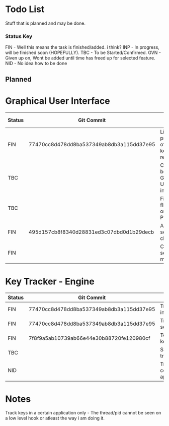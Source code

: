 # Todo List
Stuff that is planned and may be done.

### Status Key
FIN - Well this means the task is finished/added. i think?
INP - In progress, will be finished soon (HOPEFULLY).
TBC - To be Started/Confirmed.
GVN - Given up on, Wont be added until time has freed up for selected feature.
NID - No idea how to be done

## Planned
# Graphical User Interface
| Status | Git Commit |TODO ITEM |
| --- | --- | --- |
| FIN | 77470cc8d478dd8ba537349ab8db3a115dd37e95 | Live preivew of the keys in real time |
| TBC | | Create a better Graphical User interface |
| TBC | | Fix flickering on Live Preview |
| FIN | 495d157cb8f8340d28831ed3c07dbd0d1b29decb | Add a session changer |
| FIN | | Create a session manager |

# Key Tracker - Engine
| Status | Git Commit |TODO ITEM |
| --- | --- | --- |
| FIN | 77470cc8d478dd8ba537349ab8db3a115dd37e95 | Track basic key input |
| FIN | 77470cc8d478dd8ba537349ab8db3a115dd37e95 | Track input into sessions |
| FIN | 7f8f9a5ab10739ab66e44e30b88720fe120980cf | Toggle between keyUp/keyDown |
| TBC | | Save keys tracked |
| NID | | Track keys in a certain application only |

# Notes
Track keys in a certain application only - The thread/pid cannot be seen on a low level hook or atleast the way i am doing it.